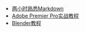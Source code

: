+ [两小时熟悉Markdown](/Markdown_Study/)
+ [Adobe Premier Pro实战教程](/AdobePremierPro/)
+ [Blender教程](/Blender/)